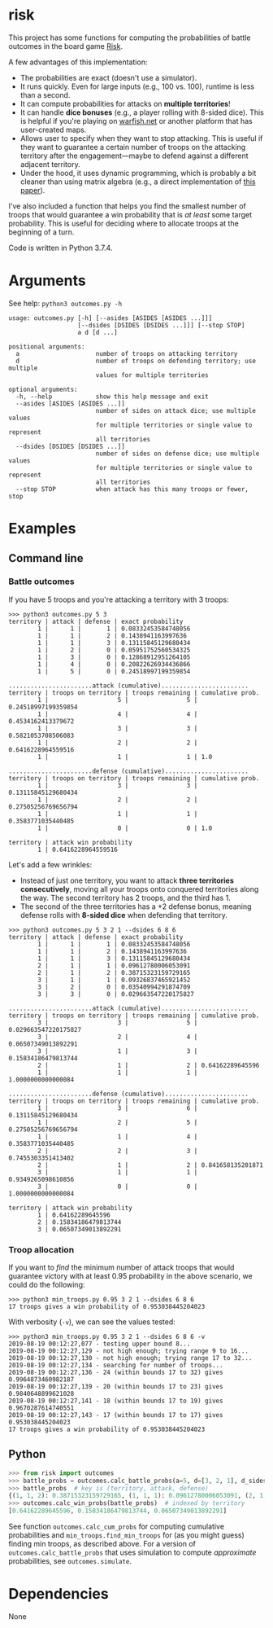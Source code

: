 # risk

This project has some functions for computing the probabilities of battle outcomes in the board game [Risk](https://en.wikipedia.org/wiki/Risk_(game)).

A few advantages of this implementation:
* The probabilities are exact (doesn't use a simulator).
* It runs quickly. Even for large inputs (e.g., 100 vs. 100), runtime is less than a second.
* It can compute probabilities for attacks on **multiple territories**!
* It can handle **dice bonuses** (e.g., a player rolling with 8-sided dice). This is helpful if you're playing on [warfish.net](www.warfish.net) or another platform that has user-created maps.
* Allows user to specify when they want to stop attacking. This is useful if they want to guarantee a certain number of troops on the attacking territory after the engagement—maybe to defend against a different adjacent territory.
* Under the hood, it uses dynamic programming, which is probably a bit cleaner than using matrix algebra (e.g., a direct implementation of [this paper](http://www4.stat.ncsu.edu/~jaosborn/research/RISK.pdf)).

I've also included a function that helps you find the smallest number of troops that would guarantee a win probability that is *at least* some target probability. This is useful for deciding where to allocate troops at the beginning of a turn.

Code is written in Python 3.7.4.


# Arguments

See help: `python3 outcomes.py -h`

```
usage: outcomes.py [-h] [--asides [ASIDES [ASIDES ...]]]
                   [--dsides [DSIDES [DSIDES ...]]] [--stop STOP]
                   a d [d ...]

positional arguments:
  a                     number of troops on attacking territory
  d                     number of troops on defending territory; use multiple
                        values for multiple territories

optional arguments:
  -h, --help            show this help message and exit
  --asides [ASIDES [ASIDES ...]]
                        number of sides on attack dice; use multiple values
                        for multiple territories or single value to represent
                        all territories
  --dsides [DSIDES [DSIDES ...]]
                        number of sides on defense dice; use multiple values
                        for multiple territories or single value to represent
                        all territories
  --stop STOP           when attack has this many troops or fewer, stop
```


# Examples

## Command line

### Battle outcomes

If you have 5 troops and you're attacking a territory with 3 troops:

```
>>> python3 outcomes.py 5 3
territory | attack | defense | exact probability
        1 |      1 |       1 | 0.08332453584748056
        1 |      1 |       2 | 0.1438941163997636
        1 |      1 |       3 | 0.13115845129680434
        1 |      2 |       0 | 0.05951752560534325
        1 |      3 |       0 | 0.12868912951264105
        1 |      4 |       0 | 0.20822626934436866
        1 |      5 |       0 | 0.24518997199359854

.......................attack (cumulative)........................
territory | troops on territory | troops remaining | cumulative prob.
        1 |                   5 |                5 | 0.24518997199359854
        1 |                   4 |                4 | 0.4534162413379672
        1 |                   3 |                3 | 0.5821053708506083
        1 |                   2 |                2 | 0.6416228964559516
        1 |                   1 |                1 | 1.0

.......................defense (cumulative).......................
territory | troops on territory | troops remaining | cumulative prob.
        1 |                   3 |                3 | 0.13115845129680434
        1 |                   2 |                2 | 0.27505256769656794
        1 |                   1 |                1 | 0.3583771035440485
        1 |                   0 |                0 | 1.0

territory | attack win probability
        1 | 0.6416228964559516
```

Let's add a few wrinkles:
* Instead of just one territory, you want to attack **three territories consecutively**, moving all your troops onto conquered territories along the way. The second territory has 2 troops, and the third has 1.
* The second of the three territories has a +2 defense bonus, meaning defense rolls with **8-sided dice** when defending that territory.

```
>>> python3 outcomes.py 5 3 2 1 --dsides 6 8 6
territory | attack | defense | exact probability
        1 |      1 |       1 | 0.08332453584748056
        1 |      1 |       2 | 0.1438941163997636
        1 |      1 |       3 | 0.13115845129680434
        2 |      1 |       1 | 0.09612780006053091
        2 |      1 |       2 | 0.38715323159729165
        3 |      1 |       1 | 0.09326837465921452
        3 |      2 |       0 | 0.03540994291874709
        3 |      3 |       0 | 0.029663547220175827

.......................attack (cumulative)........................
territory | troops on territory | troops remaining | cumulative prob.
        3 |                   3 |                5 | 0.029663547220175827
        3 |                   2 |                4 | 0.06507349013892291
        3 |                   1 |                3 | 0.15834186479813744
        2 |                   1 |                2 | 0.64162289645596
        1 |                   1 |                1 | 1.0000000000000084

.......................defense (cumulative).......................
territory | troops on territory | troops remaining | cumulative prob.
        1 |                   3 |                6 | 0.13115845129680434
        1 |                   2 |                5 | 0.27505256769656794
        1 |                   1 |                4 | 0.3583771035440485
        2 |                   2 |                3 | 0.7455303351413402
        2 |                   1 |                2 | 0.841658135201871
        3 |                   1 |                1 | 0.9349265098610856
        3 |                   0 |                0 | 1.0000000000000084

territory | attack win probability
        1 | 0.64162289645596
        2 | 0.15834186479813744
        3 | 0.06507349013892291
```


### Troop allocation

If you want to *find* the minimum number of attack troops that would guarantee victory with at least 0.95 probability in the above scenario, we could do the following:

```
>>> python3 min_troops.py 0.95 3 2 1 --dsides 6 8 6
17 troops gives a win probability of 0.953038445204023
```

With verbosity (`-v`), we can see the values tested:

```
>>> python3 min_troops.py 0.95 3 2 1 --dsides 6 8 6 -v
2019-08-19 00:12:27,077 - testing upper bound 8...
2019-08-19 00:12:27,129 - not high enough; trying range 9 to 16...
2019-08-19 00:12:27,130 - not high enough; trying range 17 to 32...
2019-08-19 00:12:27,134 - searching for number of troops...
2019-08-19 00:12:27,136 - 24 (within bounds 17 to 32) gives 0.9964873460982187
2019-08-19 00:12:27,139 - 20 (within bounds 17 to 23) gives 0.9840648899621028
2019-08-19 00:12:27,141 - 18 (within bounds 17 to 19) gives 0.9670287614740551
2019-08-19 00:12:27,143 - 17 (within bounds 17 to 17) gives 0.953038445204023
17 troops gives a win probability of 0.953038445204023
```


## Python

```python
>>> from risk import outcomes
>>> battle_probs = outcomes.calc_battle_probs(a=5, d=[3, 2, 1], d_sides=[6, 8, 6])
>>> battle_probs  # key is (territory, attack, defense)
{(1, 1, 2): 0.38715323159729165, (1, 1, 1): 0.09612780006053091, (2, 1, 1): 0.09326837465921452, (2, 2, 0): 0.03540994291874709, (2, 3, 0): 0.029663547220175827, (0, 1, 1): 0.08332453584748056, (0, 1, 3): 0.13115845129680434, (0, 1, 2): 0.1438941163997636}
>>> outcomes.calc_win_probs(battle_probs)  # indexed by territory
[0.64162289645596, 0.15834186479813744, 0.06507349013892291]
```

See function `outcomes.calc_cum_probs` for computing cumulative probabilities and `min_troops.find_min_troops` for (as you might guess) finding min troops, as described above. For a version of `outcomes.calc_battle_probs` that uses simulation to compute *approximate* probabilities, see `outcomes.simulate`.


# Dependencies
None
